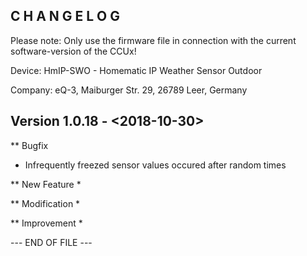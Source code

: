 ﻿C H A N G E L O G
-----------------

Please note: Only use the firmware file in connection with the current software-version of the CCUx!

Device:		HmIP-SWO - Homematic IP Weather Sensor Outdoor

Company:	eQ-3, Maiburger Str. 29, 26789 Leer, Germany



Version 1.0.18 - <2018-10-30>
--------------------------------------------------------------

** Bugfix
   * Infrequently freezed sensor values occured after random times

** New Feature
   * 

** Modification
   *
   
** Improvement
   *


--- END OF FILE ---
